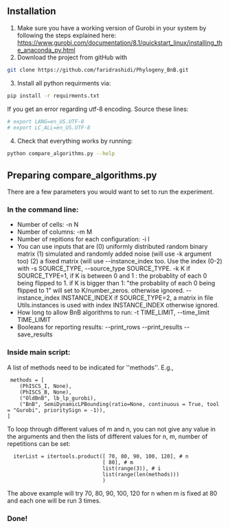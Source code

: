 ## Installation
1. Make sure you have a working version of Gurobi in your system by following the steps explained here: https://www.gurobi.com/documentation/8.1/quickstart_linux/installing_the_anaconda_py.html
2. Download the project from gitHub with
```bash
git clone https://github.com/faridrashidi/Phylogeny_BnB.git
```
3. Install all python requirments via:
```bash
pip install -r requirments.txt
```
If you get an error regarding utf-8 encoding. Source these lines:
```bash
# export LANG=en_US.UTF-8
# export LC_ALL=en_US.UTF-8
```
4. Check that everything works by running:
```bash
python compare_algorithms.py --help
```

## Preparing compare_algorithms.py
There are a few parameters you would want to set to run the experiment.


### In the command line:
- Number of cells:  -n N
- Number of columns:  -m M
- Number of repitions for each configuration: -i I
- You can use inputs that are
     (0) uniformly distributed random binary matrix
     (1) simulated and randomly added noise (will use -k argument too)
     (2) a fixed matrix (will use --instance_index too.
     Use the index (0-2) with -s SOURCE_TYPE, --source_type SOURCE_TYPE.
  -k K if SOURCE_TYPE=1, 
        if K is between 0 and 1 : the probablity of each 0 being flipped to 1.
        if K is bigger than 1: "the probablity of each 0 being flipped to 1" will set to K/number_zeros.
       otherwise ignored.
  --instance_index INSTANCE_INDEX
        if SOURCE_TYPE=2, a matrix in file Utils.instances is used with index INSTANCE_INDEX
        otherwise ignored.
- How long to allow BnB algorithms to run:  -t TIME_LIMIT, --time_limit TIME_LIMIT
- Booleans for reporting results:
  --print_rows
  --print_results
  --save_results

### Inside main script:
A list of methods need to be indicated for ''methods''. E.g., 
```
 methods = [
    (PhISCS_I, None),
    (PhISCS_B, None),
    ("OldBnB", lb_lp_gurobi),
    ("BnB", SemiDynamicLPBounding(ratio=None, continuous = True, tool = "Gurobi", prioritySign = -1)),
]
```

To loop through different values of m and n, you can not give any value in the arguments and then the lists of different values for n, m, number of repetitions can be set:
```
  iterList = itertools.product([ 70, 80, 90, 100, 120], # n
                               [ 80], # m
                               list(range(3)), # i
                               list(range(len(methods)))
                               )
```
The above example will try 70, 80, 90, 100, 120 for n when m is fixed at 80 and each one will be run 3 times.

### Done!
